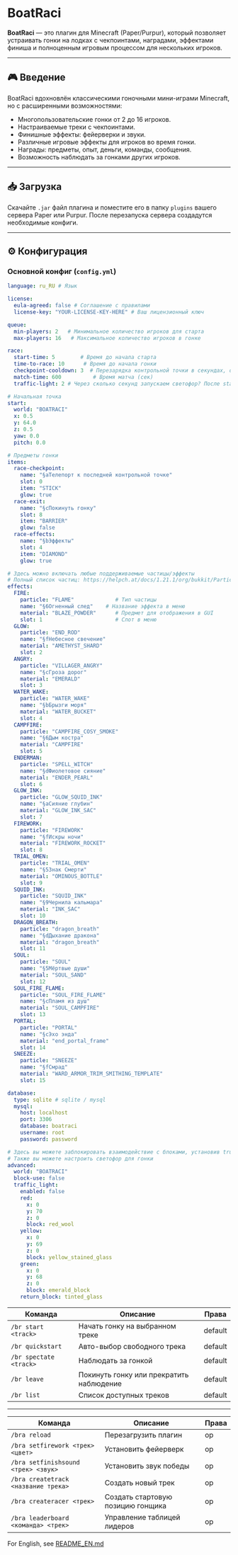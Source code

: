 # BoatRaci

**BoatRaci** — это плагин для Minecraft (Paper/Purpur), который позволяет устраивать гонки на лодках с чекпоинтами, наградами, эффектами финиша и полноценным игровым процессом для нескольких игроков.  

---

## 🎮 Введение

BoatRaci вдохновлён классическими гоночными мини-играми Minecraft, но с расширенными возможностями:

- Многопользовательские гонки от 2 до 16 игроков.
- Настраиваемые треки с чекпоинтами.
- Финишные эффекты: фейерверки и звуки.
- Различные игровые эффекты для игроков во время гонки.
- Награды: предметы, опыт, деньги, команды, сообщения.
- Возможность наблюдать за гонками других игроков.

---

## 📥 Загрузка

Скачайте `.jar` файл плагина и поместите его в папку `plugins` вашего сервера Paper или Purpur. После перезапуска сервера создадутся необходимые конфиги.

---

## ⚙ Конфигурация

### Основной конфиг (`config.yml`)

```yaml
language: ru_RU # Язык

license:
  eula-agreed: false # Соглашение с правилами
  license-key: "YOUR-LICENSE-KEY-HERE" # Ваш лицензионный ключ

queue:
  min-players: 2   # Минимальное количество игроков для старта
  max-players: 16   # Максимальное количество игроков в гонке

race:
  start-time: 5        # Время до начала старта
  time-to-race: 10      # Время до начала гонки
  checkpoint-cooldown: 3  # Перезарядка контрольной точки в секундах, от 0 до 60
  match-time: 600          # Время матча (сек)
  traffic-light: 2 # Через сколько секунд запускаем светофор? После start-time

# Начальная точка
start:
  world: "BOATRACI"
  x: 0.5
  y: 64.0
  z: 0.5
  yaw: 0.0
  pitch: 0.0

# Предметы гонки
items:
  race-checkpoint:
    name: "§aТелепорт к последней контрольной точке"
    slot: 0
    item: "STICK"
    glow: true
  race-exit:
    name: "§cПокинуть гонку"
    slot: 8
    item: "BARRIER"
    glow: false
  race-effects:
    name: "§bЭффекты"
    slot: 4
    item: "DIAMOND"
    glow: true

# Здесь можно включать любые поддерживаемые частицы/эффекты
# Полный список частиц: https://helpch.at/docs/1.21.1/org/bukkit/Particle.html
effects: 
  FIRE:
    particle: "FLAME"             # Тип частицы
    name: "§6Огненный след"    # Название эффекта в меню
    material: "BLAZE_POWDER"      # Предмет для отображения в GUI
    slot: 1                       # Слот в меню
  GLOW:
    particle: "END_ROD"
    name: "§fНебесное свечение"
    material: "AMETHYST_SHARD"
    slot: 2
  ANGRY:
    particle: "VILLAGER_ANGRY"
    name: "§cГроза дорог"
    material: "EMERALD"
    slot: 3
  WATER_WAKE:
    particle: "WATER_WAKE"
    name: "§bБрызги моря"
    material: "WATER_BUCKET"
    slot: 4
  CAMPFIRE:
    particle: "CAMPFIRE_COSY_SMOKE"
    name: "§6Дым костра"
    material: "CAMPFIRE"
    slot: 5
  ENDERMAN:
    particle: "SPELL_WITCH"
    name: "§dФиолетовое сияние"
    material: "ENDER_PEARL"
    slot: 6
  GLOW_INK:
    particle: "GLOW_SQUID_INK"
    name: "§aСияние глубин"
    material: "GLOW_INK_SAC"
    slot: 7
  FIREWORK:
    particle: "FIREWORK"
    name: "§fИскры ночи"
    material: "FIREWORK_ROCKET"
    slot: 8
  TRIAL_OMEN:
    particle: "TRIAL_OMEN"
    name: "§5Знак Смерти"
    material: "OMINOUS_BOTTLE"
    slot: 9
  SQUID_INK:
    particle: "SQUID_INK"
    name: "§9Чернила кальмара"
    material: "INK_SAC"
    slot: 10
  DRAGON_BREATH:
    particle: "dragon_breath"
    name: "§dДыхание дракона"
    material: "dragon_breath"
    slot: 11
  SOUL:
    particle: "SOUL"
    name: "§5Мёртвые души"
    material: "SOUL_SAND"
    slot: 12
  SOUL_FIRE_FLAME:
    particle: "SOUL_FIRE_FLAME"
    name: "§cПламя из душ"
    material: "SOUL_CAMPFIRE"
    slot: 13
  PORTAL:
    particle: "PORTAL"
    name: "§cЭхо энда"
    material: "end_portal_frame"
    slot: 14
  SNEEZE:
    particle: "SNEEZE"
    name: "§fСмрад"
    material: "WARD_ARMOR_TRIM_SMITHING_TEMPLATE"
    slot: 15

database:
  type: sqlite # sqlite / mysql
  mysql:
    host: localhost
    port: 3306
    database: boatraci
    username: root
    password: password

# Здесь вы можете заблокировать взаимодействие с блоками, установив true
# Также вы можете настроить светофор для гонки
advanced:
  world: "BOATRACI"
  block-use: false
  traffic_light:
    enabled: false
    red:
      x: 0
      y: 70
      z: 0
      block: red_wool
    yellow:
      x: 0
      y: 69
      z: 0
      block: yellow_stained_glass
    green:
      x: 0
      y: 68
      z: 0
      block: emerald_block
    return_block: tinted_glass
```

| Команда                | Описание                                 |  Права  |
| ---------------------- | ---------------------------------------- | ------- |
| `/br start <track>`    | Начать гонку на выбранном треке          | default |
| `/br quickstart`       | Авто-выбор свободного трека              | default |
| `/br spectate <track>` | Наблюдать за гонкой                      | default |
| `/br leave`            | Покинуть гонку или прекратить наблюдение | default |
| `/br list`             | Список доступных треков                  | default |

---

| Команда                            | Описание                          | Права |
| ---------------------------------- | --------------------------------- | ----- |
| `/bra reload`                      | Перезагрузить плагин              |  op   |
| `/bra setfirework <трек> <цвет>`   | Установить фейерверк              |  op   |
| `/bra setfinishsound <трек> <звук>`| Установить звук победы            |  op   |
| `/bra createtrack <название трека>`| Создать новый трек                |  op   |
| `/bra createracer <трек>`          | Создать стартовую позицию гонщика |  op   |
| `/bra leaderboard <команда> <трек>`| Управление таблицей лидеров       |  op   |

For English, see [README_EN.md](README_EN.md)

